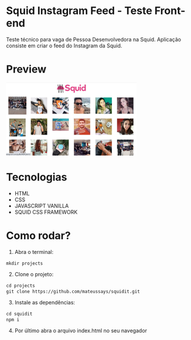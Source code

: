 # Squid Instagram Feed - Teste Front-end

Teste técnico para vaga de Pessoa Desenvolvedora na Squid. Aplicação consiste em criar o feed do Instagram da Squid.

# Preview 

<img src="./assets/result2.jpeg" height="200">

# Tecnologias

- HTML
- CSS
- JAVASCRIPT VANILLA
- SQUID CSS FRAMEWORK

# Como rodar?

1.  Abra o terminal:
``` 
mkdir projects
```
2.  Clone o projeto:
```
cd projects
git clone https://github.com/mateussays/squidit.git
```
  3.  Instale as dependências:
```
cd squidit
npm i
```
  4.  Por último abra o arquivo index.html no seu navegador